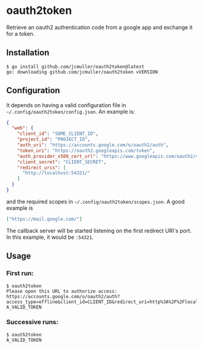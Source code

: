 # oauth2token

Retrieve an oauth2 authentication code from a google app and exchange it for a token.

## Installation

```
$ go install github.com/jcmuller/oauth2token@latest
go: downloading github.com/jcmuller/oauth2token vVERSION
```

## Configuration

It depends on having a valid configuration file in `~/.config/oauth2token/config.json`. An
example is:

```json
{
  "web": {
    "client_id": "SOME_CLIENT_ID",
    "project_id": "PROJECT_ID",
    "auth_uri": "https://accounts.google.com/o/oauth2/auth",
    "token_uri": "https://oauth2.googleapis.com/token",
    "auth_provider_x509_cert_url": "https://www.googleapis.com/oauth2/v1/certs",
    "client_secret": "CLIENT_SECRET",
    "redirect_uris": [
      "http://localhost:54321/"
    ]
  }
}
```

and the required scopes in `~/.config/oauth2token/scopes.json`. A good example is

```json
["https://mail.google.com/"]
```

The callback server will be started listening on the first redirect URI's port.
In this example, it would be `:54321`.

## Usage

### First run:

```
$ oauth2token
Please open this URL to authorize access: https://accounts.google.com/o/oauth2/auth?access_type=offline&client_id=CLIENT_ID&redirect_uri=http%3A%2F%2Flocalhost%3A54321%2F&response_type=code&scope=https%3A%2F%2Fmail.google.com%2F&state=RANDOM_STATE
A_VALID_TOKEN
```

### Successive runs:

```
$ oauth2token
A_VALID_TOKEN
```
